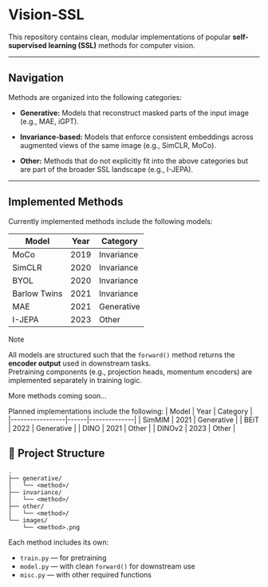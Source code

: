 # Vision-SSL
This repository contains clean, modular implementations of popular **self-supervised learning (SSL)** methods for computer vision.

---

## Navigation
Methods are organized into the following categories:

- **Generative:** Models that reconstruct masked parts of the input image (e.g., MAE, iGPT).

- **Invariance-based:** Models that enforce consistent embeddings across augmented views of the same image (e.g., SimCLR, MoCo).

- **Other:** Methods that do not explicitly fit into the above categories but are part of the broader SSL landscape (e.g., I-JEPA).


---

## Implemented Methods
Currently implemented methods include the following models:

| Model           | Year | Category     |
|-----------------|------|--------------|
| MoCo            | 2019 | Invariance   |
| SimCLR          | 2020 | Invariance   |
| BYOL            | 2020 | Invariance   |
| Barlow Twins    | 2021 | Invariance   |
| MAE	          | 2021 | Generative   |
| I-JEPA	      | 2023 | Other        |

> [!Note]  
> All models are structured such that the `forward()` method returns the **encoder output** used in downstream tasks.  
> Pretraining components (e.g., projection heads, momentum encoders) are implemented separately in training logic.

More methods coming soon...

Planned implementations include the following:
| Model           | Year | Category     |
|-----------------|------|--------------|
| SimMIM	      | 2021 | Generative   |
| BEiT	          | 2022 | Generative   |
| DINO	          | 2021 | Other        |
| DINOv2          | 2023 | Other        |

## 📁 Project Structure
```
. 
├── generative/ 
│   └── <method>/ 
├── invariance/ 
│   └── <method>/ 
├── other/ 
│   └── <method>/ 
└── images/ 
    └── <method>.png
```

Each method includes its own:
- `train.py` — for pretraining  
- `model.py` — with clean `forward()` for downstream use  
- `misc.py` — with other required functions
